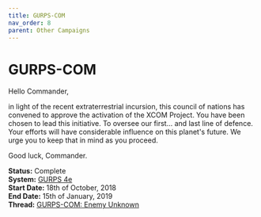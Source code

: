 ```yaml
---
title: GURPS-COM
nav_order: 8
parent: Other Campaigns
---
```


# GURPS-COM
Hello Commander,

in light of the recent extraterrestrial incursion, this council of nations has convened to approve the activation of the XCOM Project. You have been chosen to lead this initiative. To oversee our first... and last line of defence. Your efforts will have considerable influence on this planet's future. We urge you to keep that in mind as you proceed.

Good luck, Commander.

**Status:** Complete<br>
**System:** [GURPS 4e](http://www.sjgames.com/gurps/)<br>
**Start Date:** 18th of October, 2018<br>
**End Date:** 15th of January, 2019<br>
**Thread:** [GURPS-COM: Enemy Unknown](https://app.roll20.net/forum/post/6894776/prologue-enemy-unknown/?pagenum=1)
